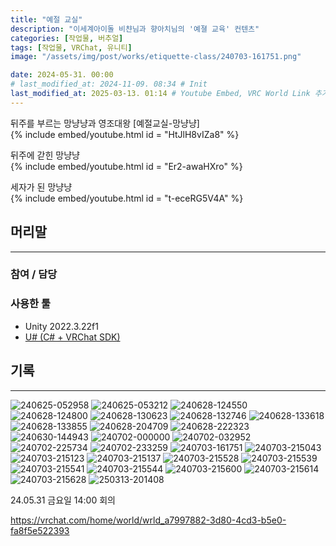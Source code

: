 ```yaml
---
title: "예절 교실"
description: "이세계아이돌 비챤님과 향아치님의 '예졀 교육' 컨텐츠"
categories: [작업물, 버추얼]
tags: [작업물, VRChat, 유니티]
image: "/assets/img/post/works/etiquette-class/240703-161751.png"

date: 2024-05-31. 00:00
# last_modified_at: 2024-11-09. 08:34 # Init
last_modified_at: 2025-03-13. 01:14 # Youtube Embed, VRC World Link 추가
---
```


뒤주를 부르는 망냥냥과 영조대왕 [예절교실-망냥냥]  
{% include embed/youtube.html id = "HtJlH8vIZa8" %}

뒤주에 갇힌 망냥냥  
{% include embed/youtube.html id = "Er2-awaHXro" %}

세자가 된 망냥냥  
{% include embed/youtube.html id = "t-eceRG5V4A" %}

## 머리말

---

### 참여 / 담당

### 사용한 툴

- Unity 2022.3.22f1
- [U# (C# + VRChat SDK)](https://udonsharp.docs.vrchat.com/)

## 기록

---
![240625-052958](/assets/img/post/works/etiquette-class/240625-052958.png)
![240625-053212](/assets/img/post/works/etiquette-class/240625-053212.png)
![240628-124550](/assets/img/post/works/etiquette-class/240628-124550.png)
![240628-124800](/assets/img/post/works/etiquette-class/240628-124800.png)
![240628-130623](/assets/img/post/works/etiquette-class/240628-130623.png)
![240628-132746](/assets/img/post/works/etiquette-class/240628-132746.png)
![240628-133618](/assets/img/post/works/etiquette-class/240628-133618.png)
![240628-133855](/assets/img/post/works/etiquette-class/240628-133855.png)
![240628-204709](/assets/img/post/works/etiquette-class/240628-204709.png)
![240628-222323](/assets/img/post/works/etiquette-class/240628-222323.png)
![240630-144943](/assets/img/post/works/etiquette-class/240630-144943.png)
![240702-000000](/assets/img/post/works/etiquette-class/240702-000000.png)
![240702-032952](/assets/img/post/works/etiquette-class/240702-032952.png)
![240702-225734](/assets/img/post/works/etiquette-class/240702-225734.png)
![240702-233259](/assets/img/post/works/etiquette-class/240702-233259.png)
![240703-161751](/assets/img/post/works/etiquette-class/240703-161751.png)
![240703-215043](/assets/img/post/works/etiquette-class/240703-215043.png)
![240703-215123](/assets/img/post/works/etiquette-class/240703-215123.png)
![240703-215137](/assets/img/post/works/etiquette-class/240703-215137.png)
![240703-215528](/assets/img/post/works/etiquette-class/240703-215528.png)
![240703-215539](/assets/img/post/works/etiquette-class/240703-215539.png)
![240703-215541](/assets/img/post/works/etiquette-class/240703-215541.png)
![240703-215544](/assets/img/post/works/etiquette-class/240703-215544.png)
![240703-215600](/assets/img/post/works/etiquette-class/240703-215600.png)
![240703-215614](/assets/img/post/works/etiquette-class/240703-215614.png)
![240703-215628](/assets/img/post/works/etiquette-class/240703-215628.png)
![250313-201408](/assets/img/post/works/etiquette-class/250313-201408.png)

24.05.31 금요일 14:00 회의  

<https://vrchat.com/home/world/wrld_a7997882-3d80-4cd3-b5e0-fa8f5e522393>  
